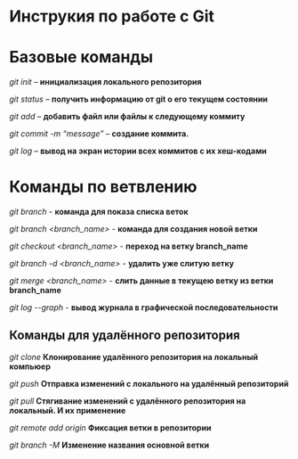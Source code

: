 # Инструкия по работе с Git

# Базовые команды

*git init* – **инициализация локального репозитория**

*git status* – **получить информацию от git о его текущем состоянии**

*git add* – **добавить файл или файлы к следующему коммиту**

*git commit -m “message”* – **создание коммита.**

*git log* – **вывод на экран истории всех коммитов с их хеш-кодами**

# Команды по ветвлению

*git branch* - **команда для показа списка веток**

*git branch <branch_name>* - **команда для создания новой ветки**

*git checkout <branch_name>* - **переход на ветку branch_name**

*git branch -d <branch_name>* - **удалить уже слитую ветку**

*git merge <branch_name>* - **слить данные в текущею ветку из ветки branch_name**

*git log --graph* - **вывод журнала в графической последовательности**

## Команды для удалённого репозитория

*git clone* **Клонирование удалённого репозитория на локальный компьюер**

*git push* **Отправка изменений с локального на удалённый репозиторий**

*git pull* **Стягивание изменений с удалённого репозитория на локальный. И их применение**

*git remote add origin* **Фиксация ветки в репозитории**

*git branch -M <branch name>* **Изменение названия основной ветки**